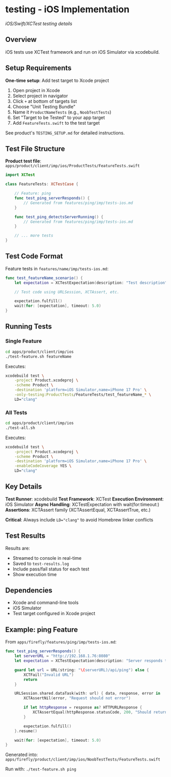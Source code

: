 # testing - iOS Implementation
*iOS/Swift/XCTest testing details*

## Overview

iOS tests use XCTest framework and run on iOS Simulator via xcodebuild.

## Setup Requirements

**One-time setup**: Add test target to Xcode project

1. Open project in Xcode
2. Select project in navigator
3. Click `+` at bottom of targets list
4. Choose "Unit Testing Bundle"
5. Name it `ProductNameTests` (e.g., `NoobTestTests`)
6. Set "Target to be Tested" to your app target
7. Add `FeatureTests.swift` to the test target

See product's `TESTING_SETUP.md` for detailed instructions.

## Test File Structure

**Product test file**: `apps/product/client/imp/ios/ProductTests/FeatureTests.swift`

```swift
import XCTest

class FeatureTests: XCTestCase {

    // Feature: ping
    func test_ping_serverResponds() {
        // Generated from features/ping/imp/tests-ios.md
    }

    func test_ping_detectsServerRunning() {
        // Generated from features/ping/imp/tests-ios.md
    }

    // ... more tests
}
```

## Test Code Format

Feature tests in `features/name/imp/tests-ios.md`:

```swift
func test_featureName_scenario() {
    let expectation = XCTestExpectation(description: "Test description")

    // Test code using URLSession, XCTAssert, etc.

    expectation.fulfill()
    wait(for: [expectation], timeout: 5.0)
}
```

## Running Tests

### Single Feature

```bash
cd apps/product/client/imp/ios
./test-feature.sh featureName
```

Executes:
```bash
xcodebuild test \
    -project Product.xcodeproj \
    -scheme Product \
    -destination 'platform=iOS Simulator,name=iPhone 17 Pro' \
    -only-testing:ProductTests/FeatureTests/test_featureName_* \
    LD="clang"
```

### All Tests

```bash
cd apps/product/client/imp/ios
./test-all.sh
```

Executes:
```bash
xcodebuild test \
    -project Product.xcodeproj \
    -scheme Product \
    -destination 'platform=iOS Simulator,name=iPhone 17 Pro' \
    -enableCodeCoverage YES \
    LD="clang"
```

## Key Details

**Test Runner**: xcodebuild
**Test Framework**: XCTest
**Execution Environment**: iOS Simulator
**Async Handling**: XCTestExpectation with wait(for:timeout:)
**Assertions**: XCTAssert family (XCTAssertEqual, XCTAssertTrue, etc.)

**Critical**: Always include `LD="clang"` to avoid Homebrew linker conflicts

## Test Results

Results are:
- Streamed to console in real-time
- Saved to `test-results.log`
- Include pass/fail status for each test
- Show execution time

## Dependencies

- Xcode and command-line tools
- iOS Simulator
- Test target configured in Xcode project

## Example: ping Feature

From `apps/firefly/features/ping/imp/tests-ios.md`:

```swift
func test_ping_serverResponds() {
    let serverURL = "http://192.168.1.76:8080"
    let expectation = XCTestExpectation(description: "Server responds to ping")

    guard let url = URL(string: "\(serverURL)/api/ping") else {
        XCTFail("Invalid URL")
        return
    }

    URLSession.shared.dataTask(with: url) { data, response, error in
        XCTAssertNil(error, "Request should not error")

        if let httpResponse = response as? HTTPURLResponse {
            XCTAssertEqual(httpResponse.statusCode, 200, "Should return 200 OK")
        }

        expectation.fulfill()
    }.resume()

    wait(for: [expectation], timeout: 5.0)
}
```

Generated into: `apps/firefly/product/client/imp/ios/NoobTestTests/FeatureTests.swift`

Run with: `./test-feature.sh ping`
